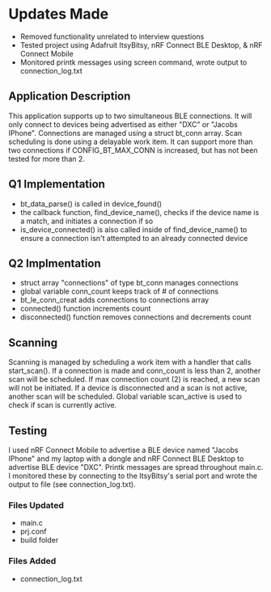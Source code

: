 # Updates Made
- Removed functionality unrelated to interview questions
- Tested project using Adafruit ItsyBitsy, nRF Connect BLE Desktop, & nRF Connect Mobile
- Monitored printk messages using screen command, wrote output to connection_log.txt
## Application Description
This application supports up to two simultaneous BLE connections. It will only connect to devices being advertised as either "DXC" or "Jacobs IPhone". Connections are managed using a struct bt_conn array. Scan scheduling is done using a delayable work item. It can support more than two connections if CONFIG_BT_MAX_CONN is increased, but has not been tested for more than 2.
## Q1 Implementation
- bt_data_parse() is called in device_found()
- the callback function, find_device_name(), checks if the device name is a match, and initiates a connection if so
- is_device_connected() is also called inside of find_device_name() to ensure a connection isn't attempted to an already connected device
## Q2 Implmentation
- struct array "connections" of type bt_conn manages connections
- global variable conn_count keeps track of # of connections
- bt_le_conn_creat adds connections to connections array
- connected() function increments count
- disconnected() function removes connections and decrements count
## Scanning
Scanning is managed by scheduling a work item with a handler that calls start_scan(). If a connection is made and conn_count is less than 2, another scan will be scheduled. If max connection count (2) is reached, a new scan will not be initiated. If a device is disconnected and a scan is not active, another scan will be scheduled. Global variable scan_active is used to check if scan is currently active.
## Testing
I used nRF Connect Mobile to advertise a BLE device named "Jacobs IPhone" and my laptop with a dongle and nRF Connect BLE Desktop to advertise BLE device "DXC". Printk messages are spread throughout main.c. I monitored these by connecting to the ItsyBitsy's serial port and wrote the output to file (see connection_log.txt).
### Files Updated
- main.c
- prj.conf
- build folder
### Files Added
- connection_log.txt